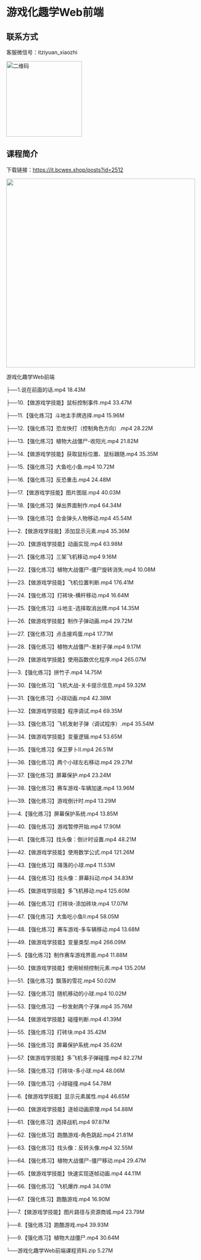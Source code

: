 # 游戏化趣学Web前端

## 联系方式

客服微信号：itziyuan_xiaozhi

<img src="https://ziyuanyun.oss-cn-guangzhou.aliyuncs.com/common/20240614073449/666b82192834a.jpg" width="200" height="200" alt="二维码">

## 课程简介

下载链接：https://it.bcwex.shop/posts?id=2512

<img src="https://ziyuanyun.oss-cn-guangzhou.aliyuncs.com/yun/20240515184038/66449126b0bc1.jpg" width="500" alt="">

  游戏化趣学Web前端



 ├──1.说在前面的话.mp4 18.43M

 ├──10.【做游戏学技能】鼠标控制事件.mp4 33.47M

 ├──11.【强化练习】斗地主手牌选择.mp4 15.96M

 ├──12.【强化练习】恐龙快打（控制角色方向）.mp4 28.22M

 ├──13.【强化练习】植物大战僵尸-收阳光.mp4 21.82M

 ├──14.【做游戏学技能】获取鼠标位置、鼠标跟随.mp4 35.35M

 ├──15.【强化练习】大鱼吃小鱼.mp4 10.72M

 ├──16.【强化练习】反恐重击.mp4 24.48M

 ├──17.【做游戏学技能】图片图层.mp4 40.03M

 ├──18.【强化练习】弹出界面制作.mp4 64.34M

 ├──19.【强化练习】合金弹头人物移动.mp4 45.54M

 ├──2.【做游戏学技能】添加显示元素.mp4 35.36M

 ├──20.【做游戏学技能】动画实现.mp4 63.98M

 ├──21.【强化练习】三架飞机移动.mp4 9.16M

 ├──22.【强化练习】植物大战僵尸-僵尸旋转消失.mp4 10.08M

 ├──23.【做游戏学技能】飞机位置判断.mp4 176.41M

 ├──24.【强化练习】打砖块-横杆移动.mp4 16.64M

 ├──25.【强化练习】斗地主-选择取消出牌.mp4 14.35M

 ├──26.【做游戏学技能】制作子弹动画.mp4 29.72M

 ├──27.【强化练习】点击接鸡蛋.mp4 17.71M

 ├──28.【强化练习】植物大战僵尸-发射子弹.mp4 9.17M

 ├──29.【做游戏学技能】使用函数优化程序.mp4 265.07M

 ├──3.【强化练习】拼竹子.mp4 14.75M

 ├──30.【强化练习】飞机大战-关卡提示信息.mp4 59.32M

 ├──31.【强化练习】小球动画.mp4 42.38M

 ├──32.【做游戏学技能】程序调试.mp4 69.35M

 ├──33.【强化练习】飞机发射子弹（调试程序）.mp4 35.54M

 ├──34.【做游戏学技能】变量逻辑.mp4 53.65M

 ├──35.【强化练习】保卫萝卜II.mp4 26.51M

 ├──36.【强化练习】两个小球左右移动.mp4 29.27M

 ├──37.【强化练习】屏幕保护.mp4 23.24M

 ├──38.【强化练习】赛车游戏-车辆加速.mp4 13.96M

 ├──39.【强化练习】游戏倒计时.mp4 13.29M

 ├──4.【强化练习】屏幕保护系统.mp4 13.85M

 ├──40.【强化练习】游戏暂停开始.mp4 17.90M

 ├──41.【强化练习】找头像：倒计时设置.mp4 48.21M

 ├──42.【做游戏学技能】使用数学公式.mp4 121.26M

 ├──43.【强化练习】降落的小球.mp4 11.53M

 ├──44.【强化练习】找头像：屏幕抖动.mp4 34.83M

 ├──45.【做游戏学技能】多飞机移动.mp4 125.60M

 ├──46.【强化练习】打砖块-添加砖块.mp4 17.07M

 ├──47.【强化练习】大鱼吃小鱼Ⅱ.mp4 58.05M

 ├──48.【强化练习】赛车游戏-多车辆移动.mp4 13.68M

 ├──49.【做游戏学技能】变量类型.mp4 266.09M

 ├──5.【强化练习】制作赛车游戏界面.mp4 11.88M

 ├──50.【做游戏学技能】使用帧频控制元素.mp4 135.20M

 ├──51.【强化练习】飘落的雪花.mp4 50.02M

 ├──52.【强化练习】随机移动的小球.mp4 10.02M

 ├──53.【强化练习】一秒发射两个子弹.mp4 35.76M

 ├──54.【做游戏学技能】碰撞判断.mp4 41.39M

 ├──55.【强化练习】打砖块.mp4 35.42M

 ├──56.【强化练习】屏幕保护系统.mp4 35.62M

 ├──57.【做游戏学技能】多飞机多子弹碰撞.mp4 82.27M

 ├──58.【强化练习】打砖块-多小球.mp4 48.06M

 ├──59.【强化练习】小球碰撞.mp4 54.78M

 ├──6.【做游戏学技能】显示元素属性.mp4 46.65M

 ├──60.【做游戏学技能】逐帧动画原理.mp4 54.88M

 ├──61.【强化练习】选择战机.mp4 97.87M

 ├──62.【强化练习】跑酷游戏-角色跳起.mp4 21.81M

 ├──63.【强化练习】找头像：反转头像.mp4 32.55M

 ├──64.【强化练习】植物大战僵尸-僵尸移动.mp4 29.47M

 ├──65.【做游戏学技能】快速实现逐帧动画.mp4 44.11M

 ├──66.【强化练习】飞机爆炸.mp4 34.01M

 ├──67.【强化练习】跑酷游戏.mp4 16.90M

 ├──7.【做游戏学技能】图片路径与资源商城.mp4 23.79M

 ├──8.【强化练习】跑酷游戏.mp4 39.93M

 ├──9.【强化练习】植物大战僵尸.mp4 30.64M

 └──游戏化趣学Web前端课程资料.zip 5.27M

  